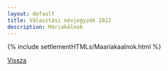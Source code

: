 ```yaml
---
layout: default
title: Választási névjegyzék 2022
description: Máriakálnok
---
```


{% include settlementHTMLs/Maariakaalnok.html %}

[Vissza](../)
